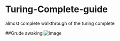 # Turing-Complete-guide
almost complete walkthrough of the turing complete

##Grude awaking
![image](https://github.com/user-attachments/assets/d2cb2912-0707-406a-a93d-dd815ff9a60f)

